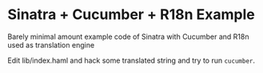 Sinatra + Cucumber + R18n Example
=============================

Barely minimal amount example code of Sinatra with Cucumber and R18n used as translation engine

Edit lib/index.haml and hack some translated string and try to run `cucumber`.